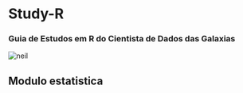 # Study-R

### Guia de Estudos em R do Cientista de Dados das Galaxias
![neil](https://media.giphy.com/media/3o7TKSjRrfIPjeiVyM/giphy.gif)

## Modulo estatistica
